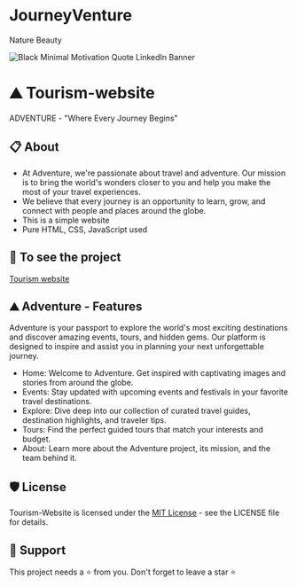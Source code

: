 # JourneyVenture
Nature Beauty



![Black Minimal Motivation Quote LinkedIn Banner](https://user-images.githubusercontent.com/90236635/232290391-f635a7fa-851f-463d-9339-bb359acef269.png)

# ⛰ Tourism-website
ADVENTURE - "Where Every Journey Begins"

## 📋 About
 -  At Adventure, we're passionate about travel and adventure. Our mission is to bring the world's wonders closer to you and help you make the most of your travel experiences.
 -  We believe that every journey is an opportunity to learn, grow, and connect with people and places around the globe.
 -  This is a simple website
 -  Pure HTML, CSS, JavaScript used
 
 ## 🔗 To see the project
[Tourism website]()

## ⛰ Adventure - Features 
Adventure is your passport to explore the world's most exciting destinations and discover amazing events, tours, and hidden gems. Our platform is designed to inspire and assist you in planning your next unforgettable journey.
- Home: Welcome to Adventure. Get inspired with captivating images and stories from around the globe.
- Events: Stay updated with upcoming events and festivals in your favorite travel destinations.
- Explore: Dive deep into our collection of curated travel guides, destination highlights, and traveler tips.
- Tours: Find the perfect guided tours that match your interests and budget.
- About: Learn more about the Adventure project, its mission, and the team behind it.


## 🛡️ License
Tourism-Website is licensed under the [MIT License]() - see the LICENSE file for details.

## 🙏 Support
This project needs a ⭐️ from you. Don't forget to leave a star ⭐️
